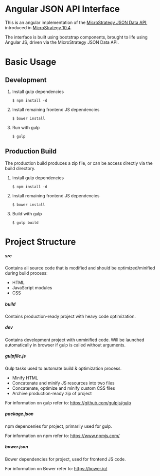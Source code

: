 # Angular JSON API Interface 

This is an angular implementation of the [MicroStrategy JSON Data API](https://lw.microstrategy.com/msdz/MSDL/_CurrentGARelease/docs/projects/WebSDK/default.htm#topics/json/JSON_Data_API.htm), introduced in [MicroStrategy 10.4](https://community.microstrategy.com/t5/Tech-Corner/New-in-10-4-native-JSON-data-support-through-RESTful-APIs/ba-p/301774).

The interface is built using bootstrap components, brought to life using Angular JS, driven via the MicroStrategy JSON Data API.

# Basic Usage
## Development 
1. Install gulp dependencies

	```
	$ npm install -d
	```
2. Install remaining frontend JS dependencies

	```
	$ bower install
	```
3. Run with gulp

	```
	$ gulp
	```

## Production Build
The production build produces a zip file, or can be access directly via the build directory.

1. Install gulp dependencies

	```
	$ npm install -d
	```
2. Install remaining frontend JS dependencies

	```
	$ bower install
	```
3. Build with gulp

	```
	$ gulp build
	```
	
# Project Structure
##### src
Contains all source code that is modified and should be optimized/minified during build process:
* HTML
* JavaScript modules
* CSS

##### build
Contains production-ready project with heavy code optimization.

##### dev
Contains development project with unminified code. Will be launched automatically in browser if gulp is called without arguments.

##### gulpfile.js
Gulp tasks used to automate build & optimization process. 
* Minify HTML
* Concatenate and minify JS resources into two files
* Concatenate, optimize and minify custom CSS files
* Archive production-ready zip of project

For information on gulp refer to: https://github.com/gulpjs/gulp

##### package.json
npm depencenies for project, primarily used for gulp.

For information on npm refer to: https://www.npmjs.com/

##### bower.json
Bower dependencies for project, used for frontend JS code.

For information on Bower refer to: https://bower.io/

